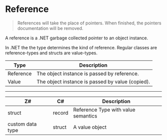 # Reference

> References will take the place of pointers. When finished, the pointers documentation will be removed.

A reference is a .NET garbage collected pointer to an object instance.

In .NET the the type determines the kind of reference. Regular classes are reference-types and structs are value-types.

|Type | Description
|--|--
| Reference | The object instance is passed by reference.
| Value | The object instance is passed by value (copied).

---

| Z# | C# |Description
|--|--|--
| struct | record | Reference Type with value semantics
| custom data type | struct | A value object
